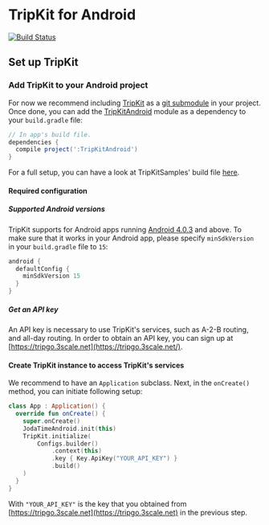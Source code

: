 # TripKit for Android
[![Build Status](https://travis-ci.org/skedgo/tripkit-android.svg?branch=dev)](https://travis-ci.org/skedgo/tripkit-android)

## Set up TripKit

### Add TripKit to your Android project

For now we recommend including [TripKit](https://github.com/skedgo/tripkit-android) as a [git submodule](https://git-scm.com/docs/git-submodule) in your project. Once done, you can add the [TripKitAndroid](https://github.com/skedgo/tripkit-android/tree/dev/TripKitAndroid) module as a dependency to your `build.gradle` file:

```groovy
// In app's build file.
dependencies {
  compile project(':TripKitAndroid')
}
```

For a full setup, you can have a look at TripKitSamples' build file [here](https://github.com/skedgo/tripkit-android/blob/dev/TripKitSamples/build.gradle).

#### Required configuration

##### Supported Android versions

TripKit supports for Android apps running [Android 4.0.3](https://developer.android.com/about/versions/android-4.0.3.html) and above. To make sure that it works in your Android app, please specify `minSdkVersion` in your `build.gradle` file to `15`:

```groovy
android {
  defaultConfig {
    minSdkVersion 15
  }
}
```

##### Get an API key

An API key is necessary to use TripKit's services, such as A-2-B routing, and all-day routing. In order to obtain an API key, you can sign up at [https://tripgo.3scale.net](https://tripgo.3scale.net/).

#### Create TripKit instance to access TripKit's services

We recommend to have an `Application` subclass. Next, in the `onCreate()` method, you can initiate following setup:

```kotlin
class App : Application() {
  override fun onCreate() {
    super.onCreate()
    JodaTimeAndroid.init(this)
    TripKit.initialize(
        Configs.builder()
            .context(this)
            .key { Key.ApiKey("YOUR_API_KEY") }
            .build()
    )
  }
}

```

With `"YOUR_API_KEY"` is the key that you obtained from [https://tripgo.3scale.net](https://tripgo.3scale.net) in the previous step.

